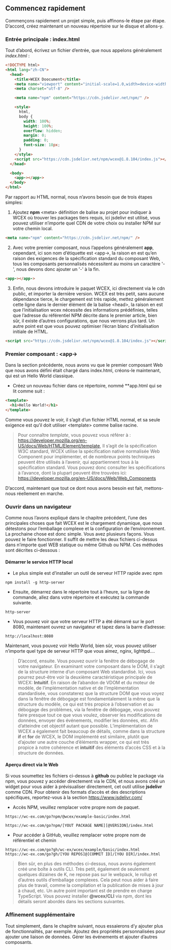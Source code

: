 <!--DESC: {"icon »:"sports_score"} -->

## Commencez rapidement

Commençons rapidement un projet simple, puis affinons-le étape par étape. D’accord, créez maintenant un nouveau répertoire sur le disque et allons-y.

### Entrée principale : index.html

Tout d’abord, écrivez un fichier d’entrée, que nous appelons généralement _index.html_ :

```html
<!DOCTYPE html>
<html lang="zh-CN">
  <head>
    <title>WCEX Doocument</title>
    <meta name="viewport" content="initial-scale=1.0,width=device-width" />
    <meta charset="utf-8" />

    <meta name="npm" content="https://cdn.jsdelivr.net/npm/" />

    <style>
      html,
      body {
        width: 100%;
        height: 100%;
        overflow: hidden;
        margin: 0;
        padding: 0;
        font-size: 18px;
      }
    </style>
    <script src="https://cdn.jsdelivr.net/npm/wcex@1.8.104/index.js"></script>
  </head>

  <body>
    <app-></app->
  </body>
</html>
```

Par rapport au HTML normal, nous n’avons besoin que de trois étapes simples:

1. Ajoutez **npm** \<meta\> définition de balise au projet pour indiquer à WCEX où trouver les packages tiers requis, ici jsdelivr est utilisé, vous pouvez utiliser n’importe quel CDN de votre choix ou installer NPM sur votre chemin local.

```html
<meta name="npm" content="https://cdn.jsdelivr.net/npm/" />
```

2. Avec votre premier composant, nous l’appelons généralement **app**, cependant, ici son nom d’étiquette est \<app-\>, la raison en est qu’en raison des exigences de la spécification standard du composant Web, tous les composants personnalisés nécessitent au moins un caractère '-', nous devons donc ajouter un '-' à la fin.

```html
<app-></app->
```

3. Enfin, nous devons introduire le paquet WCEX, ici directement via le cdn public, et importer la dernière version. WCEX est très petit, sans aucune dépendance tierce, le chargement est très rapide, mettez généralement cette ligne dans le dernier élément de la balise \<head\>, la raison en est que l’initialisation wcex nécessite des informations prédéfinies, telles que l’adresse du référentiel NPM décrite dans le premier article, bien sûr, il existe d’autres configurations, que nous verrons plus tard. Un autre point est que vous pouvez optimiser l’écran blanc d’initialisation initiale de HTML.

```html
<script src="https://cdn.jsdelivr.net/npm/wcex@1.8.104/index.js"></script>
```

### Premier composant : **\<app-\>**

Dans la section précédente, nous avons vu que le premier composant Web que nous avons défini était chargé dans index.html, créons-le maintenant, qui est un Hello World classique.

- Créez un nouveau fichier dans ce répertoire, nommé **app.html qui se lit comme suit :

```html
<template>
  <h1>Hello World!</h1>
</template>
```

Comme vous pouvez le voir, il s’agit d’un fichier HTML normal, et sa seule exigence est qu’il doit utiliser \<template\> comme balise racine.

> Pour connaître _template_, vous pouvez vous référer à : https://developer.mozilla.org/en-US/docs/Web/HTML/Element/template, Il s’agit de la spécification W3C standard, WCEX utilise la spécification native normalisée Web Component pour implémenter, et de nombreux points techniques peuvent être utilisés à l’avenir, qui appartiennent tous à la spécification standard. Vous pouvez donc consulter les spécifications à l’avance, dont la plupart peuvent être trouvées ici: https://developer.mozilla.org/en-US/docs/Web/Web_Components

D’accord, maintenant que tout ce dont nous avons besoin est fait, mettons-nous réellement en marche.

### Ouvrir dans un navigateur

Comme nous l’avons expliqué dans le chapitre précédent, l’une des principales choses que fait WCEX est le chargement dynamique, que nous détestons pour l’emballage complexe et la configuration de l’environnement. La prochaine chose est donc simple. Vous avez plusieurs façons. Vous pouvez le faire fonctionner. Il suffit de mettre les deux fichiers ci-dessus dans n’importe quel WEB statique ou même Github ou NPM. Ces méthodes sont décrites ci-dessous :

#### Démarrer le service HTTP local

- Le plus simple est d’installer un outil de serveur HTTP rapide avec npm

```shell
npm install -g http-server
```

- Ensuite, démarrez dans le répertoire tout à l’heure, sur la ligne de commande, allez dans votre répertoire et exécutez la commande suivante.

```shell
http-server
```

- Vous pouvez voir que votre serveur HTTP a été démarré sur le port 8080, maintenant ouvrez un navigateur et tapez dans la barre d’adresse:

```
http://localhost:8080
```

Maintenant, vous pouvez voir Hello World, bien sûr, vous pouvez utiliser n’importe quel type de serveur HTTP que vous aimez, nginx, lighttpd....

> D’accord, ensuite. Vous pouvez ouvrir la fenêtre de débogage de votre navigateur. En examinant votre composant dans le DOM, il s’agit de la structure interne d’un composant Web standardisé. Ici, vous pourrez peut-être voir la deuxième caractéristique principale de WCEX: **Intuitif**. En raison de l’abandon de VDOM et du moteur de modèle, de l’implémentation native et de l’implémentation standardisée, vous constaterez que la structure DOM que vous voyez dans la fenêtre de débogage est fondamentalement la même que la structure du modèle, ce qui est très propice à l’observation et au débogage des problèmes, via la fenêtre de débogage, vous pouvez faire presque tout ce que vous voulez, observer les modifications de données, envoyer des événements, modifier les données, etc. Afin d’atteindre cet objectif autant que possible. L’implémentation de WCEX a également fait beaucoup de détails, comme dans la structure **if** et **for** de WCEX, le DOM implémenté est similaire, plutôt que d’ajouter une autre couche d’éléments wrapper, ce qui est très propice à notre cohérence et **intuitif** des éléments d’accès CSS et à la structure de données.

#### Aperçu direct via le Web

Si vous soumettez les fichiers ci-dessus à **github** ou publiez le package via npm, vous pouvez y accéder directement via le CDN, et nous avons créé un widget pour vous aider à prévisualiser directement, cet outil utilise **jsdelivr** comme CDN.
Pour obtenir des formats d’accès et des descriptions spécifiques, reportez-vous à la section https://www.jsdelivr.com/

- Accès NPM, veuillez remplacer votre propre nom de paquet.

```
https://wc-ex.com/go?npm/@wcex/example-basic/index.html

https://wc-ex.com/go?npm/[YOUT PACKAGE NAME][@VERSION]/index.html

```

- Pour accéder à GitHub, veuillez remplacer votre propre nom de référentiel et chemin

```
https://wc-ex.com/go?gh/wc-ex/wcex/example/basic/index.html
https://wc-ex.com/go?gh/[YOU REPOS]@[COMMIT ID]/[YOU DIR]/index.html
```

> Bien sûr, en plus des méthodes ci-dessus, nous avons également créé une boîte à outils CLI. Très petit, également de seulement quelques dizaines de K, ne repose pas sur le webpack, le rollup et d’autres outils d’emballage complexes. Cela peut nous aider à faire plus de travail, comme la compilation et la publication de mises à jour à chaud, etc. Un autre point important est de prendre en charge TypeScript. Vous pouvez installer **@wcex/CLI** via npm, dont les détails seront abordés dans les sections suivantes.

### Affinement supplémentaire

Tout simplement, dans le chapitre suivant, nous essaierons d’y ajouter plus de fonctionnalités, par exemple. Ajoutez des propriétés personnalisées pour ajouter une liaison de données. Gérer les événements et ajouter d’autres composants.
